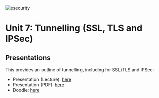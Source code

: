 ![esecurity](https://raw.githubusercontent.com/billbuchanan/esecurity/master/z_associated/esecurity_graphics.jpg)

#  Unit 7: Tunnelling (SSL, TLS and IPSec)

## Presentations
This provides an outline of tunnelling, including for SSL/TLS and IPSec:

* Presentation (Lecture): [here](https://youtu.be/fz4eO53kOIU)
* Presentation (PDF): [here](https://github.com/billbuchanan/esecurity/blob/master/unit07_tunnelling/lecture/unit07_tunnelling.pdf)
* Doodle: [here](https://www.youtube.com/watch?v=QEuzoXECf-c)
